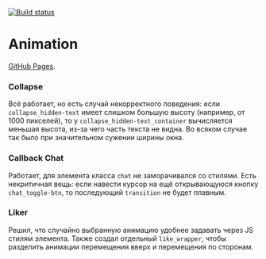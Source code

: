 [![Build status](https://ci.appveyor.com/api/projects/status/v1we8vddletw6mce?svg=true)](https://ci.appveyor.com/project/LiquidAssContainer/ahj-anim)

# Animation

[GitHub Pages](https://liquidasscontainer.github.io/ahj_anim).

### Collapse

Всё работает, но есть случай некорректного поведения: если `collapse_hidden-text` имеет слишком большую высоту (например, от 1000 пикселей), то у `collapse_hidden-text_container` вычисляется меньшая высота, из-за чего часть текста не видна. Во всяком случае так было при значительном сужении ширины окна.

### Callback Chat

Работает, для элемента класса `chat` не заморачивался со стилями. Есть некритичная вещь: если навести курсор на ещё открывающуюся кнопку `chat_toggle-btn`, то последующий `transition` не будет плавным.

### Liker

Решил, что случайно выбранную анимацию удобнее задавать через JS стилям элемента. Также создал отдельный `like_wrapper`, чтобы разделить анимации перемещения вверх и перемещения по сторонам.

